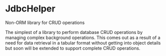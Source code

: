 # JdbcHelper
Non-ORM library for CRUD operations

The simplest of a library to perform database CRUD operations by managing complex background operations. This comes out as a result of a need for data retrieval in a tabular format without getting into object details but soon will be extended to support complete CRUD operations.
